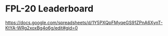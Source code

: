 # FPL-20 Leaderboard
https://docs.google.com/spreadsheets/d/1Y5PXQpFMyqeGS91ZPnA6XynT-KtYA-WRg2xoxBg4o6g/edit#gid=0

